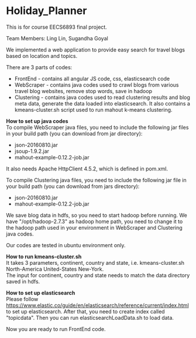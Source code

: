 # Holiday_Planner

This is for course EECS6893 final project.

Team Members: Ling Lin, Sugandha Goyal

We implemented a web application to provide easy search for travel blogs based on location and topics.

There are 3 parts of codes:
* FrontEnd - contains all angular JS code, css, elasticsearch code
* WebScraper - contains java codes used to crawl blogs from various travel blog websites, remove stop words, save in hadoop
* Clustering - contains java codes used to read clustering results and blog meta data, generate the data loaded into elasticsearch. It also contains a kmeans-cluster.sh script used to run mahout k-means clustering.

<b>How to set up java codes</b><br/>
To compile WebScraper java files, you need to include the following jar files in your build path (you can download from jar directory):
* json-20160810.jar
* jsoup-1.9.2.jar
* mahout-example-0.12.2-job.jar

It also needs Apache HttpClient 4.5.2, which is defined in pom.xml.

To compile Clustering java files, you need to include the following jar file in your build path (you can download from jars directory):
* json-20160810.jar
* mahout-example-0.12.2-job.jar

We save blog data in hdfs, so you need to start hadoop before running. We have "/opt/hadoop-2.7.3" as hadoop home path, you need to change it to the hadoop path used in your environment in WebScraper and Clustering java codes.

Our codes are tested in ubuntu environment only.

<b>How to run kmeans-cluster.sh</b><br/>
It takes 3 parameters, continent, country and state, i.e. kmeans-cluster.sh North-America United-States New-York. <br/>
The input for continent, country and state needs to match the data directory saved in hdfs.

<b>How to set up elasticsearch</b><br/>
Please follow https://www.elastic.co/guide/en/elasticsearch/reference/current/index.html to set up elasticsearch. After that, you need to create index called "topicdata". Then you can run elasticsearchLoadData.sh to load data.

Now you are ready to run FrontEnd code.


